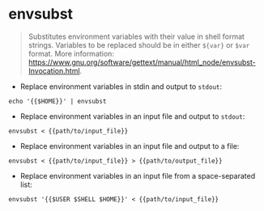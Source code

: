 # envsubst

> Substitutes environment variables with their value in shell format strings.
> Variables to be replaced should be in either `${var}` or `$var` format.
> More information: <https://www.gnu.org/software/gettext/manual/html_node/envsubst-Invocation.html>.

- Replace environment variables in stdin and output to `stdout`:

`echo '{{$HOME}}' | envsubst`

- Replace environment variables in an input file and output to `stdout`:

`envsubst < {{path/to/input_file}}`

- Replace environment variables in an input file and output to a file:

`envsubst < {{path/to/input_file}} > {{path/to/output_file}}`

- Replace environment variables in an input file from a space-separated list:

`envsubst '{{$USER $SHELL $HOME}}' < {{path/to/input_file}}`
